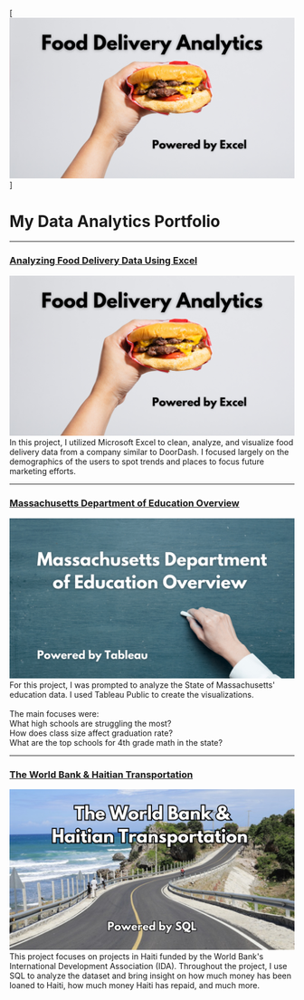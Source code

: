 [<img src="images/iFood Excel Project Image.png"/>]

# My Data Analytics Portfolio

---
### [Analyzing Food Delivery Data Using Excel](https://www.linkedin.com/pulse/analyzing-food-delivery-data-using-excel-patrick-beavers-tci2f/)
[<img src="images/iFood Excel Project Image.png"/>](https://www.linkedin.com/pulse/analyzing-food-delivery-data-using-excel-patrick-beavers-tci2f/)
In this project, I utilized Microsoft Excel to clean, analyze, and visualize food delivery data from a company similar to DoorDash. I focused largely on the demographics of the users to spot trends and places to focus future marketing efforts. 


---
### [Massachusetts Department of Education Overview](https://www.linkedin.com/pulse/massachusetts-doe-analysis-patrick-beavers-oorpc/)
[<img src="images/MASS DOE Project Cover Photo.png"/>](https://www.linkedin.com/pulse/massachusetts-doe-analysis-patrick-beavers-oorpc/)
For this project, I was prompted to analyze the State of Massachusetts' education data. I used Tableau Public to create the visualizations. <br><br>
The main focuses were:<br>
What high schools are struggling the most?<br>
How does class size affect graduation rate?<br>
What are the top schools for 4th grade math in the state? 

---
### [The World Bank & Haitian Transportation](https://www.linkedin.com/pulse/world-bank-haitian-transportation-patrick-beavers-fnqnc/)
[<img src="images/World Bank Haiti Project CORRECTED.png"/>](https://www.linkedin.com/pulse/world-bank-haitian-transportation-patrick-beavers-fnqnc/)
This project focuses on projects in Haiti funded by the World Bank's International Development Association (IDA). Throughout the project, I use SQL to analyze the dataset and bring insight on how much money has been loaned to Haiti, how much money Haiti has repaid, and much more. 




